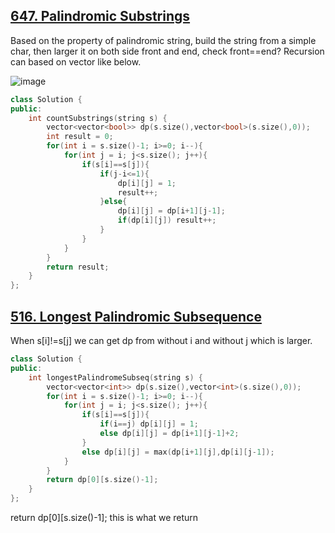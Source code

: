 ## [647. Palindromic Substrings](https://leetcode.cn/problems/palindromic-substrings/description/)
Based on the property of palindromic string, build the string from a simple char, then larger it on both side front and end, check front==end? 
Recursion can based on vector like below.

![image](https://github.com/YunfanLing/YunfanLing.github.io/assets/102476857/1196373c-4d84-4e0f-8819-529383c1bba3)


```CPP
class Solution {
public:
    int countSubstrings(string s) {
        vector<vector<bool>> dp(s.size(),vector<bool>(s.size(),0));
        int result = 0;
        for(int i = s.size()-1; i>=0; i--){
            for(int j = i; j<s.size(); j++){
                if(s[i]==s[j]){
                    if(j-i<=1){
                        dp[i][j] = 1;
                        result++;
                    }else{
                        dp[i][j] = dp[i+1][j-1];
                        if(dp[i][j]) result++;
                    }
                }
            }
        }
        return result;
    }
};
```

## [516. Longest Palindromic Subsequence](https://leetcode.cn/problems/longest-palindromic-subsequence/description/)
When s[i]!=s[j] we can get dp from without i and without j which is larger.
```CPP
class Solution {
public:
    int longestPalindromeSubseq(string s) {
        vector<vector<int>> dp(s.size(),vector<int>(s.size(),0));
        for(int i = s.size()-1; i>=0; i--){
            for(int j = i; j<s.size(); j++){
                if(s[i]==s[j]){
                    if(i==j) dp[i][j] = 1;
                    else dp[i][j] = dp[i+1][j-1]+2;
                }
                else dp[i][j] = max(dp[i+1][j],dp[i][j-1]);
            }
        }
        return dp[0][s.size()-1];
    }
};
```
return dp[0][s.size()-1]; this is what we return
